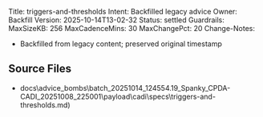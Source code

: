Title: triggers-and-thresholds
Intent: Backfilled legacy advice
Owner: Backfill
Version: 2025-10-14T13-02-32
Status: settled
Guardrails:
  MaxSizeKB: 256
  MaxCadenceMins: 30
  MaxChangePct: 20
Change-Notes:
  - Backfilled from legacy content; preserved original timestamp

## Source Files
- docs\advice_bombs\batch_20251014_124554\.19_Spanky_CPDA-CADI_20251008_225001\payload\cadi\specs\triggers-and-thresholds.md)
